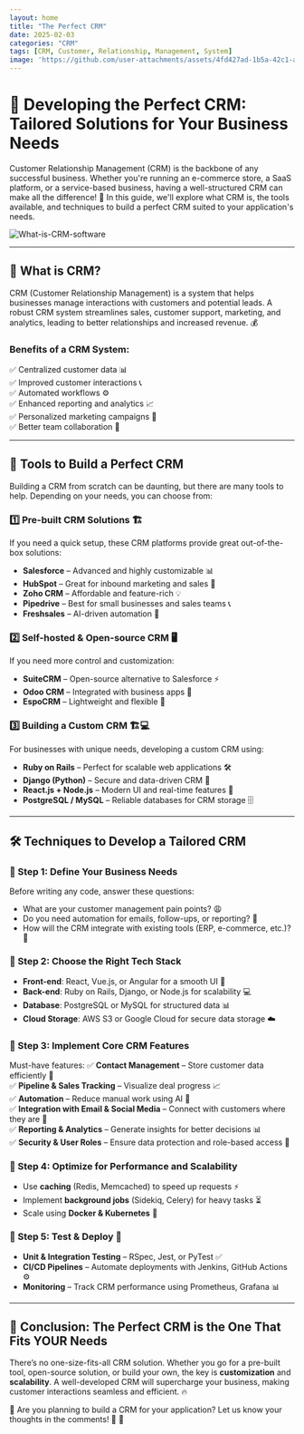 ```yaml
---
layout: home
title: "The Perfect CRM"
date: 2025-02-03
categories: "CRM"
tags: [CRM, Customer, Relationship, Management, System]
image: 'https://github.com/user-attachments/assets/4fd427ad-1b5a-42c1-ad66-39a83532b9e8'
---
```


# 🚀 Developing the Perfect CRM: Tailored Solutions for Your Business Needs

Customer Relationship Management (CRM) is the backbone of any successful business. Whether you're running an e-commerce store, a SaaS platform, or a service-based business, having a well-structured CRM can make all the difference! 🎯 In this guide, we'll explore what CRM is, the tools available, and techniques to build a perfect CRM suited to your application's needs.

![What-is-CRM-software](https://github.com/user-attachments/assets/4fd427ad-1b5a-42c1-ad66-39a83532b9e8)

---

## 🤔 What is CRM?
CRM (Customer Relationship Management) is a system that helps businesses manage interactions with customers and potential leads. A robust CRM system streamlines sales, customer support, marketing, and analytics, leading to better relationships and increased revenue. 💰

### Benefits of a CRM System:
✅ Centralized customer data 📊  
✅ Improved customer interactions 📞  
✅ Automated workflows ⚙️  
✅ Enhanced reporting and analytics 📈  
✅ Personalized marketing campaigns 🎯  
✅ Better team collaboration 🤝  

---

## 🔧 Tools to Build a Perfect CRM
Building a CRM from scratch can be daunting, but there are many tools to help. Depending on your needs, you can choose from:

### 1️⃣ **Pre-built CRM Solutions** 🏗️
If you need a quick setup, these CRM platforms provide great out-of-the-box solutions:
- **Salesforce** – Advanced and highly customizable 📊
- **HubSpot** – Great for inbound marketing and sales 🚀
- **Zoho CRM** – Affordable and feature-rich 💡
- **Pipedrive** – Best for small businesses and sales teams 📞
- **Freshsales** – AI-driven automation 🤖

### 2️⃣ **Self-hosted & Open-source CRM** 🖥️
If you need more control and customization:
- **SuiteCRM** – Open-source alternative to Salesforce ⚡
- **Odoo CRM** – Integrated with business apps 🏢
- **EspoCRM** – Lightweight and flexible 🔄

### 3️⃣ **Building a Custom CRM** 🏗️💻
For businesses with unique needs, developing a custom CRM using:
- **Ruby on Rails** – Perfect for scalable web applications 🛠️
- **Django (Python)** – Secure and data-driven CRM 🔐
- **React.js + Node.js** – Modern UI and real-time features 🚀
- **PostgreSQL / MySQL** – Reliable databases for CRM storage 🗄️

---

## 🛠 Techniques to Develop a Tailored CRM

### 📌 Step 1: Define Your Business Needs
Before writing any code, answer these questions:
- What are your customer management pain points? 😩
- Do you need automation for emails, follow-ups, or reporting? 📩
- How will the CRM integrate with existing tools (ERP, e-commerce, etc.)? 🔄

### 📌 Step 2: Choose the Right Tech Stack
- **Front-end**: React, Vue.js, or Angular for a smooth UI 🎨
- **Back-end**: Ruby on Rails, Django, or Node.js for scalability 💻
- **Database**: PostgreSQL or MySQL for structured data 📊
- **Cloud Storage**: AWS S3 or Google Cloud for secure data storage ☁️

### 📌 Step 3: Implement Core CRM Features
Must-have features:
✅ **Contact Management** – Store customer data efficiently 📇  
✅ **Pipeline & Sales Tracking** – Visualize deal progress 📈  
✅ **Automation** – Reduce manual work using AI 🤖  
✅ **Integration with Email & Social Media** – Connect with customers where they are 📧  
✅ **Reporting & Analytics** – Generate insights for better decisions 📊  
✅ **Security & User Roles** – Ensure data protection and role-based access 🔐  

### 📌 Step 4: Optimize for Performance and Scalability
- Use **caching** (Redis, Memcached) to speed up requests ⚡
- Implement **background jobs** (Sidekiq, Celery) for heavy tasks ⏳
- Scale using **Docker & Kubernetes** 🚀

### 📌 Step 5: Test & Deploy 🚀
- **Unit & Integration Testing** – RSpec, Jest, or PyTest ✅
- **CI/CD Pipelines** – Automate deployments with Jenkins, GitHub Actions ⚙️
- **Monitoring** – Track CRM performance using Prometheus, Grafana 📊

---

## 🎯 Conclusion: The Perfect CRM is the One That Fits YOUR Needs
There’s no one-size-fits-all CRM solution. Whether you go for a pre-built tool, open-source solution, or build your own, the key is **customization** and **scalability**. A well-developed CRM will supercharge your business, making customer interactions seamless and efficient. 🔥

📌 Are you planning to build a CRM for your application? Let us know your thoughts in the comments! 💬 🚀

